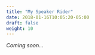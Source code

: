 ```yaml
---
title: "My Speaker Rider"
date: 2018-01-16T10:05:20-05:00
draft: false
weight: 10
---
```


_Coming soon..._